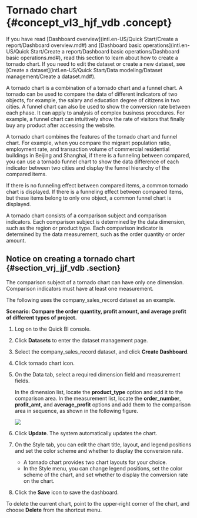 # Tornado chart {#concept_vl3_hjf_vdb .concept}

If you have read [Dashboard overview](intl.en-US/Quick Start/Create a report/Dashboard overview.md#) and [Dashboard basic operations](intl.en-US/Quick Start/Create a report/Dashboard basic operations/Dashboard basic operations.md#), read this section to learn about how to create a tornado chart. If you need to edit the dataset or create a new dataset, see [Create a dataset](intl.en-US/Quick Start/Data modeling/Dataset management/Create a dataset.md#).

A tornado chart is a combination of a tornado chart and a funnel chart. A tornado can be used to compare the data of different indicators of two objects, for example, the salary and education degree of citizens in two cities. A funnel chart can also be used to show the conversion rate between each phase. It can apply to analysis of complex business procedures. For example, a funnel chart can intuitively show the rate of visitors that finally buy any product after accessing the website.

A tornado chart combines the features of the tornado chart and funnel chart. For example, when you compare the migrant population ratio, employment rate, and transaction volume of commercial residential buildings in Beijing and Shanghai, if there is a funneling between compared, you can use a tornado funnel chart to show the data difference of each indicator between two cities and display the funnel hierarchy of the compared items.

If there is no funneling effect between compared items, a common tornado chart is displayed. If there is a funneling effect between compared items, but these items belong to only one object, a common funnel chart is displayed.

A tornado chart consists of a comparison subject and comparison indicators. Each comparison subject is determined by the data dimension, such as the region or product type. Each comparison indicator is determined by the data measurement, such as the order quantity or order amount.

## Notice on creating a tornado chart {#section_vrj_jjf_vdb .section}

The comparison subject of a tornado chart can have only one dimension. Comparison indicators must have at least one measurement.

The following uses the company\_sales\_record dataset as an example.

**Scenario: Compare the order quantity, profit amount, and average profit of different types of project.**

1.  Log on to the Quick BI console.
2.  Click **Datasets** to enter the dataset management page.
3.  Select the company\_sales\_record dataset, and click **Create Dashboard**.
4.  Click tornado chart icon.
5.  On the Data tab, select a required dimension field and measurement fields.

    In the dimension list, locate the **product\_type** option and add it to the comparison area. In the measurement list, locate the **order\_number**, **profit\_amt**, and **average\_profit** options and add them to the comparison area in sequence, as shown in the following figure.

    ![](http://static-aliyun-doc.oss-cn-hangzhou.aliyuncs.com/assets/img/9141/15332649551824_en-US.png)

6.  Click **Update**. The system automatically updates the chart.
7.  On the Style tab, you can edit the chart title, layout, and legend positions and set the color scheme and whether to display the conversion rate.
    -   A tornado chart provides two chart layouts for your choice.
    -   In the Style menu, you can change legend positions, set the color scheme of the chart, and set whether to display the conversion rate on the chart.
8.  Click the **Save** icon to save the dashboard.

To delete the current chart, point to the upper-right corner of the chart, and choose **Delete** from the shortcut menu.

